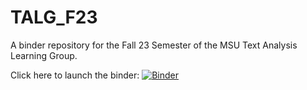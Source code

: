# TALG_F23
A binder repository for the Fall 23 Semester of the MSU Text Analysis Learning Group.

Click here to launch the binder: [![Binder](https://mybinder.org/badge_logo.svg)](https://mybinder.org/v2/gh/devinhiggins/TALG_F23/HEAD)
